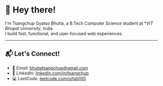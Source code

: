 # 👋 Hey there!

I'm Tsangchup Gyatso Bhutia, a B.Tech Computer Science student at **VIT Bhopal University*, India.  
I build fast, functional, and user-focused web experiences.


---

## 📬 Let's Connect!

- 📧 *Email*: bhutiatsangchup@gmail.com
- 💼 *LinkedIn*: [linkedin.com/in/tsangchup](https://www.linkedin.com/in/tsangchup/)
- 💻 *LeetCode*: [leetcode.com/u/tgb100](https://leetcode.com/u/tgb100/)
